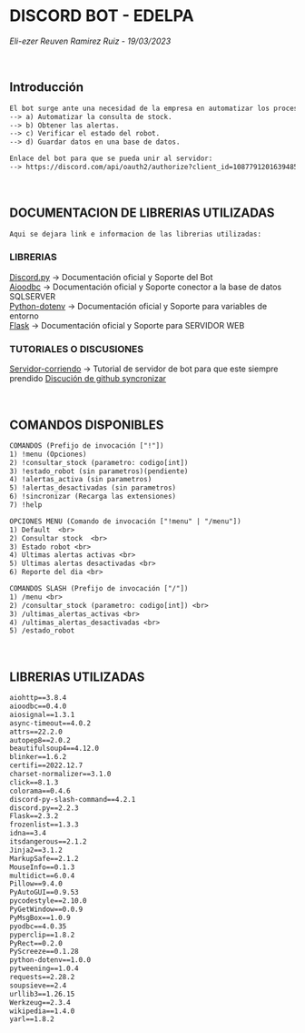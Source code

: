 # DISCORD BOT - EDELPA
<i> Eli-ezer Reuven Ramirez Ruiz - 19/03/2023 </i>

<br>

## Introducción
```txt
El bot surge ante una necesidad de la empresa en automatizar los procesos como:
--> a) Automatizar la consulta de stock.
--> b) Obtener las alertas.
--> c) Verificar el estado del robot.
--> d) Guardar datos en una base de datos.

Enlace del bot para que se pueda unir al servidor:
--> https://discord.com/api/oauth2/authorize?client_id=1087791201639485520&permissions=8&scope=bot%20applications.commands
```

<br>

## DOCUMENTACION DE LIBRERIAS UTILIZADAS
```txt
Aqui se dejara link e informacion de las librerias utilizadas:
```
### LIBRERIAS
[Discord.py](https://discordpy.readthedocs.io/en/stable/) -> Documentación oficial y Soporte del Bot <br>
[Aioodbc](https://github.com/aio-libs/aioodbc/) -> Documentación oficial y Soporte conector a la base de datos SQLSERVER <br>
[Python-dotenv](https://pypi.org/project/python-dotenv/) -> Documentación oficial y Soporte para variables de entorno <br>
[Flask](https://flask.palletsprojects.com/en/2.3.x/) -> Documentación oficial y Soporte para SERVIDOR WEB <br>
### TUTORIALES O DISCUSIONES
[Servidor-corriendo](https://sites.google.com/view/the-home-of-m692/resources/discord-py-bot-hosting/new) -> Tutorial de servidor de bot para que este siempre prendido
[Discución de github syncronizar](https://gist.github.com/Rapptz/c4324f17a80c94776832430007ad40e6#syncing)


<br>

## COMANDOS DISPONIBLES
```txt
COMANDOS (Prefijo de invocación ["!"])
1) !menu (Opciones)
2) !consultar_stock (parametro: codigo[int])
3) !estado_robot (sin parametros)(pendiente)
4) !alertas_activa (sin parametros)
5) !alertas_desactivadas (sin parametros)
6) !sincronizar (Recarga las extensiones)
7) !help

OPCIONES MENU (Comando de invocación ["!menu" | "/menu"])
1) Default  <br>
2) Consultar stock  <br>
3) Estado robot <br>
4) Ultimas alertas activas <br>
5) Ultimas alertas desactivadas <br>
6) Reporte del dia <br>

COMANDOS SLASH (Prefijo de invocación ["/"])
1) /menu <br>
2) /consultar_stock (parametro: codigo[int]) <br>
3) /ultimas_alertas_activas <br>
4) /ultimas_alertas_desactivadas <br>
5) /estado_robot
```

<br>

## LIBRERIAS UTILIZADAS
```requirements.txt
aiohttp==3.8.4
aioodbc==0.4.0
aiosignal==1.3.1
async-timeout==4.0.2
attrs==22.2.0
autopep8==2.0.2
beautifulsoup4==4.12.0
blinker==1.6.2
certifi==2022.12.7
charset-normalizer==3.1.0
click==8.1.3
colorama==0.4.6
discord-py-slash-command==4.2.1
discord.py==2.2.3
Flask==2.3.2
frozenlist==1.3.3
idna==3.4
itsdangerous==2.1.2
Jinja2==3.1.2
MarkupSafe==2.1.2
MouseInfo==0.1.3
multidict==6.0.4
Pillow==9.4.0
PyAutoGUI==0.9.53
pycodestyle==2.10.0
PyGetWindow==0.0.9
PyMsgBox==1.0.9
pyodbc==4.0.35
pyperclip==1.8.2
PyRect==0.2.0
PyScreeze==0.1.28
python-dotenv==1.0.0
pytweening==1.0.4
requests==2.28.2
soupsieve==2.4
urllib3==1.26.15
Werkzeug==2.3.4
wikipedia==1.4.0
yarl==1.8.2
```



